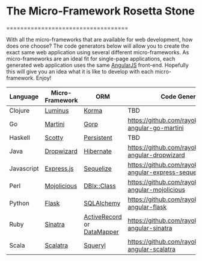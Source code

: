 # The Micro-Framework Rosetta Stone
===================================

With all the micro-frameworks that are available for web development, how does one choose?  The code generators below will allow you to create the exact same web application using several different micro-frameworks.  As micro-frameworks are an ideal fit for single-page applications, each generated web application uses the same [AngularJS](http://angularjs.org/) front-end.  Hopefully this will give you an idea what it is like to develop with each micro-framework.  Enjoy!

Language | Micro-Framework | ORM | Code Generator
--- | --- | --- | ---
Clojure | [Luminus](http://www.luminusweb.net) | [Korma](http://sqlkorma.com) | TBD
Go | [Martini](http://martini.codegangsta.io) | [Gorp](https://github.com/coopernurse/gorp) | https://github.com/rayokota/generator-angular-go-martini
Haskell | [Scotty](http://hackage.haskell.org/package/scotty) | [Persistent](http://hackage.haskell.org/package/persistent) | TBD
Java | [Dropwizard](http://dropwizard.codahale.com) | [Hibernate](http://hibernate.org) | https://github.com/rayokota/generator-angular-dropwizard
Javascript | [Express.js](http://expressjs.com) | [Sequelize](http://sequelizejs.com) | https://github.com/rayokota/generator-angular-express-sequelize
Perl | [Mojolicious](ihttp://mojolicio.us) | [DBIx::Class](http://search.cpan.org/perldoc?DBIx::Class) | https://github.com/rayokota/generator-angular-mojolicious
Python | [Flask](http://flask.pocoo.org/) | [SQLAlchemy](http://www.sqlalchemy.org) | https://github.com/rayokota/generator-angular-flask
Ruby | [Sinatra](http://www.sinatrarb.com/) | [ActiveRecord](https://github.com/rails/rails/tree/master/activerecord) or [DataMapper](http://datamapper.org) | https://github.com/rayokota/generator-angular-sinatra
Scala | [Scalatra](http://scalatra.org) | [Squeryl](http://squeryl.org) | https://github.com/rayokota/generator-angular-scalatra

